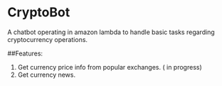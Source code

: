 # CryptoBot

A chatbot operating in amazon lambda to handle basic tasks regarding cryptocurrency operations.

##Features:
1. Get currency price info from popular exchanges. ( in progress)
2. Get currency news.